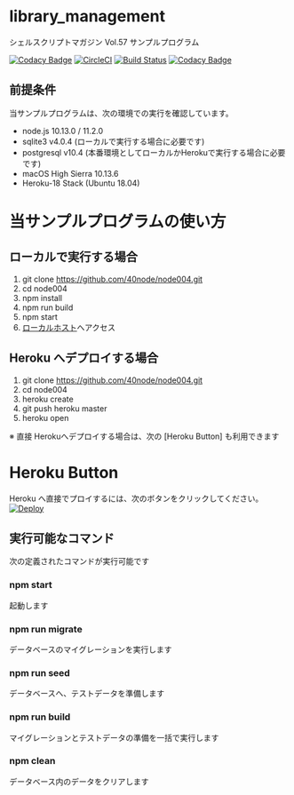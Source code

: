 # library_management
シェルスクリプトマガジン Vol.57 サンプルプログラム

[![Codacy Badge](https://api.codacy.com/project/badge/Grade/30c351e173f44f8090422118462efe6a)](https://app.codacy.com/app/app107724887/node005?utm_source=github.com&utm_medium=referral&utm_content=40node/node005&utm_campaign=Badge_Grade_Dashboard)
[![CircleCI](https://circleci.com/gh/40node/library_management.svg?style=svg)](https://circleci.com/gh/40node/library_management)
[![Build Status](https://travis-ci.org/40node/library_management.svg?branch=master)](https://travis-ci.org/40node/library_management)
[![Codacy Badge](https://api.codacy.com/project/badge/Grade/67847be2bf7b4c059963500d163ebbd4)](https://app.codacy.com/app/app107724887/library_management?utm_source=github.com&utm_medium=referral&utm_content=40node/library_management&utm_campaign=Badge_Grade_Dashboard)

## 前提条件

当サンプルプログラムは、次の環境での実行を確認しています。

- node.js 10.13.0 / 11.2.0
- sqlite3 v4.0.4 (ローカルで実行する場合に必要です)
- postgresql v10.4 (本番環境としてローカルかHerokuで実行する場合に必要です)
- macOS High Sierra 10.13.6
- Heroku-18 Stack (Ubuntu 18.04)

# 当サンプルプログラムの使い方

## ローカルで実行する場合

1. git clone https://github.com/40node/node004.git
2. cd node004
3. npm install
4. npm run build
5. npm start
6. [ローカルホスト](http://localhost:3000/books/)へアクセス

## Heroku へデプロイする場合

1. git clone https://github.com/40node/node004.git
2. cd node004
3. heroku create
4. git push heroku master
5. heroku open

※ 直接 Herokuへデプロイする場合は、次の [Heroku Button] も利用できます

# Heroku Button

Heroku へ直接でプロイするには、次のボタンをクリックしてください。
[![Deploy](https://www.herokucdn.com/deploy/button.svg)](https://heroku.com/deploy)

## 実行可能なコマンド

次の定義されたコマンドが実行可能です

### npm start

起動します

### npm run migrate

データベースのマイグレーションを実行します

### npm run seed

データベースへ、テストデータを準備します

### npm run build

マイグレーションとテストデータの準備を一括で実行します

### npm clean

データベース内のデータをクリアします